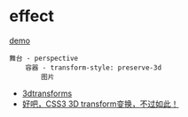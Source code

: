 # effect

[demo](http://zenxds.github.io/effect/build/index.html)

```
舞台 - perspective
    容器 - transform-style: preserve-3d
        图片
```

* [3dtransforms](https://desandro.github.io/3dtransforms/)
* [好吧，CSS3 3D transform变换，不过如此！](http://www.zhangxinxu.com/wordpress/2012/09/css3-3d-transform-perspective-animate-transition/)